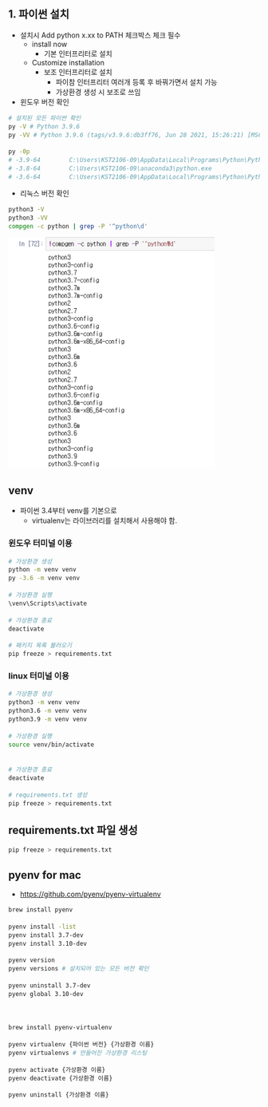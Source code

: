 ## 1. 파이썬 설치
- 설치시 Add python x.xx to PATH 체크박스 체크 필수
    - install now
        - 기본 인터프리터로 설치
    - Customize installation
        - 보조 인터프리터로 설치
            - 파이참 인터프리터 여러개 등록 후 바꿔가면서 설치 가능
            - 가상환경 생성 시 보조로 쓰임
- 윈도우 버전 확인
```bash
# 설치된 모든 파이썬 확인
py -V # Python 3.9.6
py -VV # Python 3.9.6 (tags/v3.9.6:db3ff76, Jun 28 2021, 15:26:21) [MSC v.1929 64 bit (AMD64)]

py -0p
# -3.9-64        C:\Users\KST2106-09\AppData\Local\Programs\Python\Python39\python.exe *
# -3.8-64        C:\Users\KST2106-09\anaconda3\python.exe
# -3.6-64        C:\Users\KST2106-09\AppData\Local\Programs\Python\Python36\python.exe
```

- 리눅스 버전 확인
```bash
python3 -V
python3 -VV
compgen -c python | grep -P '^python\d'
```
![img.png](resource/img.png)
## venv
- 파이썬 3.4부터 venv를 기본으로
    - virtualenv는 라이브러리를 설치해서 사용해야 함.

### 윈도우 터미널 이용 
```bash
# 가상환경 생성
python -m venv venv
py -3.6 -m venv venv

# 가상환경 실행
\venv\Scripts\activate

# 가상환경 종료
deactivate

# 패키지 목록 불러오기
pip freeze > requirements.txt
```


### linux 터미널 이용
```bash
# 가상환경 생성
python3 -m venv venv
python3.6 -m venv venv
python3.9 -m venv venv

# 가상환경 실행
source venv/bin/activate


# 가상환경 종료
deactivate

# requirements.txt 생성
pip freeze > requirements.txt
```


## requirements.txt 파일 생성
```bash
pip freeze > requirements.txt
```

## pyenv for mac
- https://github.com/pyenv/pyenv-virtualenv

```bash
brew install pyenv

pyenv install -list
pyenv install 3.7-dev
pyenv install 3.10-dev

pyenv version
pyenv versions # 설치되어 있는 모든 버전 확인

pyenv uninstall 3.7-dev
pyenv global 3.10-dev



brew install pyenv-virtualenv

pyenv virtualenv {파이썬 버전} {가상환경 이름}
pyenv virtualenvs # 만들어진 가상환경 리스팅

pyenv activate {가상환경 이름}
pyenv deactivate {가상환경 이름}

pyenv uninstall {가상환경 이름}
```